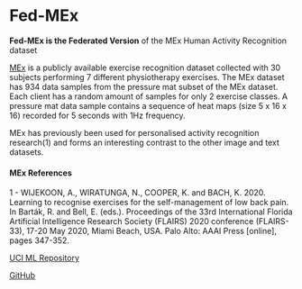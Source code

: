 # Fed-MEx
**Fed-MEx is the Federated Version** of the MEx Human Activity Recognition dataset

[MEx](https://archive.ics.uci.edu/ml/datasets/MEx) is a publicly available exercise recognition dataset collected with 30 subjects performing 7 different physiotherapy exercises. The MEx dataset has 934 data samples from the pressure mat subset of the MEx dataset. Each client has a random amount of samples for only 2 exercise classes. A pressure mat data sample contains a sequence of heat maps (size 5 x 16 x 16) recorded for 5 seconds with 1Hz frequency. 

MEx has previously been used for personalised activity recognition research(1) and forms an interesting contrast to the other image and text datasets.
    



#### MEx References

1 - WIJEKOON, A., WIRATUNGA, N., COOPER, K. and BACH, K. 2020. Learning to recognise exercises for the self-management of low back pain. In Barták, R. and Bell, E. (eds.). Proceedings of the 33rd International Florida Artificial Intelligence Research Society (FLAIRS) 2020 conference (FLAIRS-33), 17-20 May 2020, Miami Beach, USA. Palo Alto: AAAI Press [online], pages 347-352. 

[UCI ML Repository](https://archive.ics.uci.edu/ml/datasets/MEx)

[GitHub](https://github.com/anjanaw/mex)

